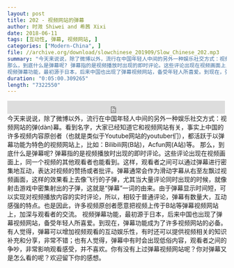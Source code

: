 ```yaml
---
layout: post
title: 202 - 视频网站的弹幕
author: 时溦 Shiwei and 希茜 Xixi
date: 2018-06-11
tags: [互动性, 弹幕, 视频网站, ]
categories: ["Modern-China", ]
file: //archive.org/download/slowchinese_201909/Slow_Chinese_202.mp3
summary: "今天来说说，除了微博以外，流行在中国年轻人中间的另外一种娱乐社交方式：视频网站的弹(dàn)幕。看到名字，大家已经知道它和视频网站有关，事实上中国的许多视频内容原创者（也就是类似于Youtube网站的youtuber们），都活跃于以弹幕功能为特色的视频网站上，比如：Bilibili网(B站)，Acfun网(A站)等。
那么，到底什么是弹幕呢? 弹幕指的是视频播放时出现的即时评论。这些评论出现在视频画面上，同一个视频的其他观看者也能看到。这样，观看者之间可以通过弹幕进行密集地互动，表达对视频的赞扬或者批评。弹幕通常会作为滑动字幕从右至左飘过视频画面，这样的效果看上去像飞行的子弹，尤其当大量评论同时出现的时候，就像射击游戏中密集射出的子弹，这就是“弹幕”一词的由来。由于弹幕显示时间短，可以实现对视频播放内容的实时评论，所以，相较于普通评论，弹幕有数量大，互动感强的特点。也是因此，许多视频原创者愿意把视频上传于B站等弹幕视频网站上，加深与观看者的交流。
视频弹幕功能，最初源于日本，后来中国也出现了弹幕视频网站，备受年轻人所喜爱。到现在，弹幕功能成为了许多视频网站的必备。有人觉得，弹幕可以增加视频观看的互动娱乐性，有时还可以提供视频相关的知识补充和分享，非常不错；也有人觉得，弹幕中有时会出现低俗内容，观看者之间的争吵，非常影响观看感受，并不喜欢。你有没有上过弹幕视频网站呢？你对弹幕又是怎么看的呢？欢迎留下你的感想。"
duration: "0:05:00.309265"
length: "7322550"
---
```


<iframe src="https://archive.org/embed/slowchinese_201909/Slow_Chinese_202.mp3" width="500" height="30" frameborder="0" webkitallowfullscreen="true" mozallowfullscreen="true" allowfullscreen></iframe>
今天来说说，除了微博以外，流行在中国年轻人中间的另外一种娱乐社交方式：视频网站的弹(dàn)幕。看到名字，大家已经知道它和视频网站有关，事实上中国的许多视频内容原创者（也就是类似于Youtube网站的youtuber们），都活跃于以弹幕功能为特色的视频网站上，比如：Bilibili网(B站)，Acfun网(A站)等。
那么，到底什么是弹幕呢? 弹幕指的是视频播放时出现的即时评论。这些评论出现在视频画面上，同一个视频的其他观看者也能看到。这样，观看者之间可以通过弹幕进行密集地互动，表达对视频的赞扬或者批评。弹幕通常会作为滑动字幕从右至左飘过视频画面，这样的效果看上去像飞行的子弹，尤其当大量评论同时出现的时候，就像射击游戏中密集射出的子弹，这就是“弹幕”一词的由来。由于弹幕显示时间短，可以实现对视频播放内容的实时评论，所以，相较于普通评论，弹幕有数量大，互动感强的特点。也是因此，许多视频原创者愿意把视频上传于B站等弹幕视频网站上，加深与观看者的交流。
视频弹幕功能，最初源于日本，后来中国也出现了弹幕视频网站，备受年轻人所喜爱。到现在，弹幕功能成为了许多视频网站的必备。有人觉得，弹幕可以增加视频观看的互动娱乐性，有时还可以提供视频相关的知识补充和分享，非常不错；也有人觉得，弹幕中有时会出现低俗内容，观看者之间的争吵，非常影响观看感受，并不喜欢。你有没有上过弹幕视频网站呢？你对弹幕又是怎么看的呢？欢迎留下你的感想。